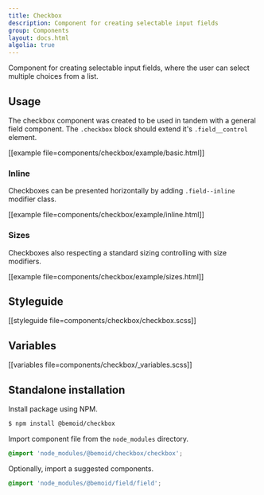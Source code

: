 ```yaml
---
title: Checkbox
description: Component for creating selectable input fields
group: Components
layout: docs.html
algolia: true
---
```


Component for creating selectable input fields, where the user can select multiple choices from a list.

## Usage

The checkbox component was created to be used in tandem with a general field component. The `.checkbox` block should extend it's `.field__control` element.

[[example file=components/checkbox/example/basic.html]]

### Inline

Checkboxes can be presented horizontally by adding `.field--inline` modifier class.

[[example file=components/checkbox/example/inline.html]]

### Sizes

Checkboxes also respecting a standard sizing controlling with size modifiers.

[[example file=components/checkbox/example/sizes.html]]

## Styleguide

[[styleguide file=components/checkbox/checkbox.scss]]

## Variables

[[variables file=components/checkbox/_variables.scss]]

## Standalone installation

Install package using NPM.

```bash
$ npm install @bemoid/checkbox
```

Import component file from the `node_modules` directory.

```scss
@import 'node_modules/@bemoid/checkbox/checkbox';
```

Optionally, import a suggested components.

```scss
@import 'node_modules/@bemoid/field/field';
```
